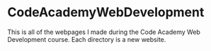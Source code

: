 # CodeAcademyWebDevelopment
This is all of the webpages I made during the Code Academy Web Development course.
Each directory is a new website.
